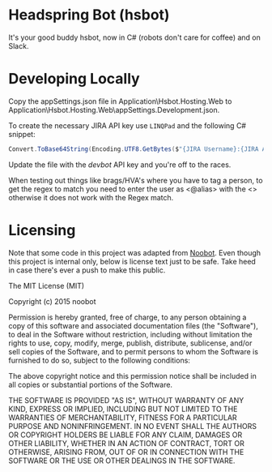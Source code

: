 # Headspring Bot (hsbot)

It's your good buddy hsbot, now in C# (robots don't care for coffee) and on Slack.

# Developing Locally

Copy the appSettings.json file in Application\Hsbot.Hosting.Web to Application\Hsbot.Hosting.Web\appSettings.Development.json.

To create the necessary JIRA API key use `LINQPad` and the following C# snippet:
```csharp
Convert.ToBase64String(Encoding.UTF8.GetBytes($"{JIRA Username}:{JIRA Authorization Token}"))
```

Update the file with the *devbot* API key and you're off to the races.

When testing out things like brags/HVA's where you have to tag a person, to get the regex to match you need to enter the user as <@alias> with the <> otherwise it does not work with the Regex match.

# Licensing

Note that some code in this project was adapted from [Noobot](https://github.com/noobot/noobot).  Even though this project is internal only, below is license text just to be safe.
Take heed in case there's ever a push to make this public.

The MIT License (MIT)

Copyright (c) 2015 noobot

Permission is hereby granted, free of charge, to any person obtaining a copy
of this software and associated documentation files (the "Software"), to deal
in the Software without restriction, including without limitation the rights
to use, copy, modify, merge, publish, distribute, sublicense, and/or sell
copies of the Software, and to permit persons to whom the Software is
furnished to do so, subject to the following conditions:

The above copyright notice and this permission notice shall be included in all
copies or substantial portions of the Software.

THE SOFTWARE IS PROVIDED "AS IS", WITHOUT WARRANTY OF ANY KIND, EXPRESS OR
IMPLIED, INCLUDING BUT NOT LIMITED TO THE WARRANTIES OF MERCHANTABILITY,
FITNESS FOR A PARTICULAR PURPOSE AND NONINFRINGEMENT. IN NO EVENT SHALL THE
AUTHORS OR COPYRIGHT HOLDERS BE LIABLE FOR ANY CLAIM, DAMAGES OR OTHER
LIABILITY, WHETHER IN AN ACTION OF CONTRACT, TORT OR OTHERWISE, ARISING FROM,
OUT OF OR IN CONNECTION WITH THE SOFTWARE OR THE USE OR OTHER DEALINGS IN THE
SOFTWARE.

